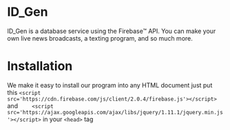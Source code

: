 # ID_Gen
ID_Gen is a database service using the Firebase™ API. You can make your own live news broadcasts, a texting program, and so much more.
# Installation
We make it easy to install our program into any HTML document just put this `<script src='https://cdn.firebase.com/js/client/2.0.4/firebase.js'></script>` and `    <script src='https://ajax.googleapis.com/ajax/libs/jquery/1.11.1/jquery.min.js'></script>`
 in your `<head>` tag 
